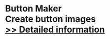 # Button Maker<br />Create button images<br />[>> Detailed information](https://secure.shareit.com/shareit/product.html?productid=300255615&affiliateid=200057808)